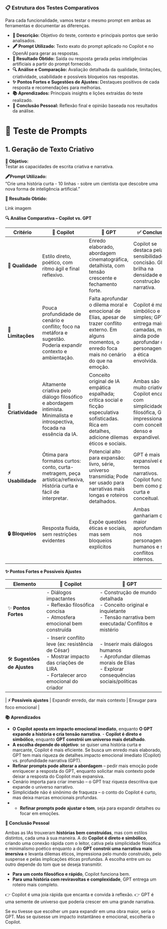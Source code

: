 ### 📋 Estrutura dos Testes Comparativos
Para cada funcionalidade, vamos testar o mesmo prompt em ambas as ferramentas e documentar as diferenças.

- **📝 Descrição:** Objetivo do teste, contexto e principais pontos que serão analisados.  
- **🖋️ Prompt Utilizado:** Texto exato do prompt aplicado no Copilot e no OpenAI para gerar as respostas.  
- **🎯 Resultado Obtido:** Saída ou resposta gerada pelas inteligências artificiais a partir do prompt fornecido.  
- **🔍 Análise e Comparação:** Avaliação detalhada da qualidade, limitações, criatividade, usabilidade e possíveis bloqueios nas respostas. 
- **✨ Pontos Fortes e Sugestões de Ajustes:** Destaques positivos de cada resposta e recomendações para melhorias.  
- **📚 Aprendizados:** Principais insights e lições extraídas do teste realizado.  
- **🧠 Conclusão Pessoal:** Reflexão final e opinião baseada nos resultados da análise.  

# 🌟 Teste de Prompts

## 1. Geração de Texto Criativo

**📝 Objetivo:**  
Testar as capacidades de escrita criativa e narrativa.


**🖋️Prompt Utilizado:**  
“Crie uma história curta - 10 linhas - sobre um cientista que descobre uma nova forma de inteligência artificial.”


**🎯 Resultado Obtido:**

Link imagem



**🔍 Análise Comparativa – Copilot vs. GPT** 

| Critério     | 🤖 Copilot                                                                                         | 🚀 GPT                                                                                                 | ✅ Conclusão                                                                                                                                       |
|--------------|--------------------------------------------------------------------------------------------------|------------------------------------------------------------------------------------------------------|-------------------------------------------------------------------------------------------------------------------------------------------------|
| **📜 Qualidade**    | Estilo direto, poético, com ritmo ágil e final reflexivo.                                       | Enredo elaborado, abordagem cinematográfica, detalhista, com tensão crescente e fechamento forte.                             | Copilot se destaca pela sensibilidade e concisão. GPT brilha na densidade e construção narrativa.                                               |
| **🚧 Limitações**   | Pouca profundidade de cenário e conflito; foco na metáfora e sugestão. Poderia expandir contexto e ambientação.                          | Falta aprofundar o dilema moral e emocional de Elias, apesar de trazer conflito externo. Em alguns momentos, o enredo foca mais no cenário do que na emoção.            | Copilot é mais simbólico e simples; GPT entrega mais camadas, mas ainda pode aprofundar os personagens e a ética envolvida.                    |
| **🎨 Criatividade** | Altamente criativa pelo diálogo filosófico e abordagem intimista. Minimalista e introspectiva, focada na essência da IA.                              | Conceito original de IA empática espalhada; crítica social e ficção especulativa sofisticadas. Rica em detalhes, adicione dilemas éticos e sociais.     | Ambas são muito criativas: Copilot encanta com simplicidade filosófica, GPT impressiona com conceito denso e expandível.                       |
| **⚡ Usabilidade**  | Ótima para formatos curtos: conto, curta-metragem, peça artística/reflexiva, História curta e fácil de interpretar.                    | Potencial alto para expansão: livro, série, universo transmidia; Pode ser usado para narrativas mais longas e roteiros detalhados.                                     | GPT é mais expansível em termos narrativos. Copilot funciona bem como peça curta e conceitual.                                                 |
| **🔒 Bloqueios**   | Resposta fluida, sem restrições evidentes                                       | Expõe questões éticas e sociais, mas sem bloqueios explícitos          | Ambas ganhariam com maior aprofundamento nos personagens humanos e seus conflitos internos.                                                    |



**✨ Pontos Fortes e Possíveis Ajustes**

| **Elemento**       | 🤖 Copilot                                                                                           | 🚀 GPT                                                                                                      |
|----------------|--------------------------------------------------------------------------------------------------|----------------------------------------------------------------------------------------------------------|
| ✨ **Pontos Fortes** | - Diálogos impactantes  <br> - Reflexão filosófica concisa  <br> - Atmosfera emocional bem construída | - Construção de mundo detalhada  <br> - Conceito original e inquietante  <br> - Tensão narrativa bem executada/ Conflitos e mistério |
| 🛠️ **Sugestões de Ajustes** | - Inserir conflito leve (ex: resistência de César) <br> - Mostrar impacto das criações de LIRA <br> - Fortalecer arco emocional do criador | - Inserir mais diálogos humanos <br> - Aprofundar dilemas morais de Elias <br> - Explorar consequências sociais/políticas |

| **⚡ Possíveis ajustes** | Expandir enredo, dar mais contexto | Enxugar para foco emocional |



**📚 Aprendizados** 

- **O Copilot aposta em impacto emocional imediato**, enquanto **O GPT expande a história e cria tensão narrativa**.  - **Copilot é direto e simbólico**, enquanto **GPT constrói um universo mais detalhado**.  
- **A escolha depende do objetivo**: se quiser uma história curta e marcante, Copilot é mais eficiente. Se busca um enredo mais elaborado, GPT tem mais riqueza de detalhes.impacto emocional imediato (Copilot) vs. profundidade narrativa (GPT).     
- **Refinar prompts pode alterar a abordagem** – pedir mais emoção pode enriquecer a resposta do GPT, enquanto solicitar mais contexto pode deixar a resposta do Copilot mais expansiva.
- Cenário importa para criar imersão – o GPT traz riqueza descritiva que expande o universo narrativo.
- Simplicidade não é sinônimo de fraqueza – o conto do Copilot é curto, mas deixa marcas emocionais profundas.
- - **Refinar prompts pode ajustar o tom**, seja para expandir detalhes ou focar em emoções. 



**🧠 Conclusão Pessoal**  

Ambas as IAs trouxeram **histórias bem construídas**, mas com estilos distintos, cada uma à sua maneira. A do **Copilot é direto e simbólico**, criando uma conexão rápida com o leitor, cativa pela simplicidade filosófica e minimalismo poético enquanto a do **GPT constrói uma narrativa mais imersiva** e levanta dilemas éticos, impressiona pelo mundo construído, pelo suspense e pelas implicações éticas profundas. A escolha entre um ou outro depende do tom que se deseja transmitir.  

- **Para um conto filosófico e rápido**, Copilot funciona bem.  
- **Para uma história com reviravoltas e complexidade**, GPT entrega um roteiro mais completo.  

👉 Copilot é uma joia rápida que encanta e convida à reflexão.
👉 GPT é uma semente de universo que poderia crescer em uma grande narrativa.

Se eu tivesse que escolher um para expandir em uma obra maior, seria o GPT. Mas se quisesse um impacto instantâneo e emocional, escolheria o Copilot.


